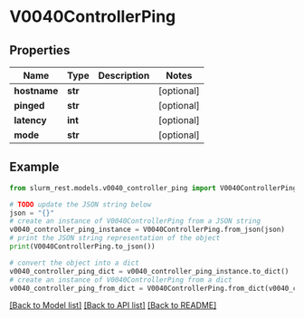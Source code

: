 # V0040ControllerPing


## Properties

Name | Type | Description | Notes
------------ | ------------- | ------------- | -------------
**hostname** | **str** |  | [optional] 
**pinged** | **str** |  | [optional] 
**latency** | **int** |  | [optional] 
**mode** | **str** |  | [optional] 

## Example

```python
from slurm_rest.models.v0040_controller_ping import V0040ControllerPing

# TODO update the JSON string below
json = "{}"
# create an instance of V0040ControllerPing from a JSON string
v0040_controller_ping_instance = V0040ControllerPing.from_json(json)
# print the JSON string representation of the object
print(V0040ControllerPing.to_json())

# convert the object into a dict
v0040_controller_ping_dict = v0040_controller_ping_instance.to_dict()
# create an instance of V0040ControllerPing from a dict
v0040_controller_ping_from_dict = V0040ControllerPing.from_dict(v0040_controller_ping_dict)
```
[[Back to Model list]](../README.md#documentation-for-models) [[Back to API list]](../README.md#documentation-for-api-endpoints) [[Back to README]](../README.md)


